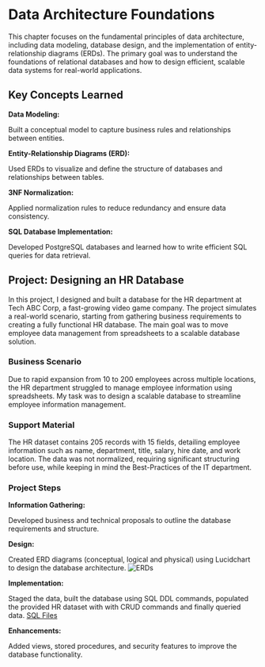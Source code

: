 # Data Architecture Foundations

This chapter focuses on the fundamental principles of data architecture, including data modeling, database design, and the implementation of entity-relationship diagrams (ERDs). The primary goal was to understand the foundations of relational databases and how to design efficient, scalable data systems for real-world applications.

## Key Concepts Learned

**Data Modeling:**

Built a conceptual model to capture business rules and relationships between entities.

**Entity-Relationship Diagrams (ERD):**

Used ERDs to visualize and define the structure of databases and relationships between tables.

**3NF Normalization:**

Applied normalization rules to reduce redundancy and ensure data consistency.

**SQL Database Implementation:**

Developed PostgreSQL databases and learned how to write efficient SQL queries for data retrieval.

## Project: Designing an HR Database

In this project, I designed and built a database for the HR department at Tech ABC Corp, a fast-growing video game company. The project simulates a real-world scenario, starting from gathering business requirements to creating a fully functional HR database. The main goal was to move employee data management from spreadsheets to a scalable database solution.

### Business Scenario

Due to rapid expansion from 10 to 200 employees across multiple locations, the HR department struggled to manage employee information using spreadsheets. My task was to design a scalable database to streamline employee information management.

### Support Material

The HR dataset contains 205 records with 15 fields, detailing employee information such as name, department, title, salary, hire date, and work location. The data was not normalized, requiring significant structuring before use, while keeping in mind the Best-Practices of the IT department.

### Project Steps

**Information Gathering:**

Developed business and technical proposals to outline the database requirements and structure.

**Design:**

Created ERD diagrams (conceptual, logical and physical) using Lucidchart to design the database architecture.
![ERDs](./ERDs.png)

**Implementation:**

Staged the data, built the database using SQL DDL commands, populated the provided HR dataset with with CRUD commands and finally queried data.
<a href="SQL">SQL Files</a>

**Enhancements:**

Added views, stored procedures, and security features to improve the database functionality.
